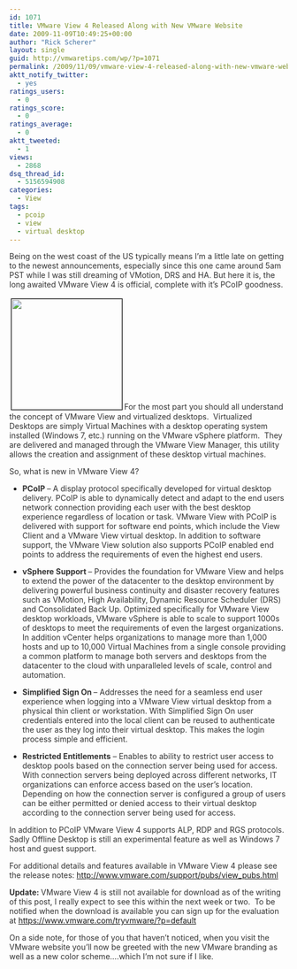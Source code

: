 ```yaml
---
id: 1071
title: VMware View 4 Released Along with New VMware Website
date: 2009-11-09T10:49:25+00:00
author: "Rick Scherer"
layout: single
guid: http://vmwaretips.com/wp/?p=1071
permalink: /2009/11/09/vmware-view-4-released-along-with-new-vmware-website/
aktt_notify_twitter:
  - yes
ratings_users:
  - 0
ratings_score:
  - 0
ratings_average:
  - 0
aktt_tweeted:
  - 1
views:
  - 2868
dsq_thread_id:
  - 5156594908
categories:
  - View
tags:
  - pcoip
  - view
  - virtual desktop
---
```

<span style="color: #333333;">Being on the west coast of the US typically means I&#8217;m a little late on getting to the newest announcements, especially since this one came around 5am PST while I was still dreaming of VMotion, DRS and HA. But here it is, the long awaited VMware View 4 is official, complete with it&#8217;s PCoIP goodness.</span>

<span style="color: #333333;"><a href="http://www.youtube.com/v/ECSwOq9rDy8"><img class="alignright size-full wp-image-1073" style="border: 1px solid black; margin: 3px;" title="View 4 Video" src="http://vmwaretips.com/wp/wp-content/uploads/2009/11/view4vid.png" alt="" width="200" srcset="http://www.vmwaretips.com/wp/wp-content/uploads/2009/11/view4vid.png 400w, http://www.vmwaretips.com/wp/wp-content/uploads/2009/11/view4vid-300x195.png 300w" sizes="(max-width: 400px) 100vw, 400px" /></a></span><span style="color: #333333;">For the most part you should all understand the concept of VMware View and virtualized desktops.  Virtualized Desktops are simply Virtual Machines with a desktop operating system installed (Windows 7, etc.) running on the VMware vSphere platform.  They are delivered and managed through the VMware View Manager, this utility allows the creation and assignment of these desktop virtual machines. </span>

<span style="color: #333333;">So, what is new in VMware View 4?</span>

  * <span style="color: #333333;"><strong>PCoIP </strong>– A display protocol specifically developed for virtual desktop delivery. PCoIP is able to dynamically detect and adapt to the end users network connection providing each user with the best desktop experience regardless of location or task. VMware View with PCoIP is delivered with support for software end points, which include the View Client and a VMware View virtual desktop. In addition to software support, the VMware View solution also supports PCoIP enabled end points to address the requirements of even the highest end users.</span>

  * <span style="color: #333333;"><strong>vSphere Support </strong>– Provides the foundation for VMware View and helps to extend the power of the datacenter to the desktop environment by delivering powerful business continuity and disaster recovery features such as VMotion, High Availability, Dynamic Resource Scheduler (DRS) and Consolidated Back Up. Optimized specifically for VMware View desktop workloads, VMware vSphere is able to scale to support 1000s of desktops to meet the requirements of even the largest organizations. In addition vCenter helps organizations to manage more than 1,000 hosts and up to 10,000 Virtual Machines from a single console providing a common platform to manage both servers and desktops from the datacenter to the cloud with unparalleled levels of scale, control and automation.</span>

  * <span style="color: #333333;"><strong>Simplified Sign On </strong>– Addresses the need for a seamless end user experience when logging into a VMware View virtual desktop from a physical thin client or workstation. With Simplified Sign On user credentials entered into the local client can be reused to authenticate the user as they log into their virtual desktop. This makes the login process simple and efficient.</span>

  * <span style="color: #333333;"><strong>Restricted Entitlements</strong> – Enables to ability to restrict user access to desktop pools based on the connection server being used for access. With connection servers being deployed across different networks, IT organizations can enforce access based on the user’s location. Depending on how the connection server is configured a group of users can be either permitted or denied access to their virtual desktop according to the connection server being used for access.</span>

<span style="color: #333333;">In addition to PCoIP VMware View 4 supports ALP, RDP and RGS protocols.  Sadly Offline Desktop is still an experimental feature as well as Windows 7 host and guest support.</span>

<span style="color: #333333;">For additional details and features available in VMware View 4 please see the release notes: <a href="http://www.vmware.com/support/pubs/view_pubs.html" target="_blank">http://www.vmware.com/support/pubs/view_pubs.html</a></span>

<span style="color: #333333;"><strong>Update: </strong>VMware View 4 is still not available for download as of the writing of this post, I really expect to see this within the next week or two.  To be notified when the download is available you can sign up for the evaluation at <a href="https://www.vmware.com/tryvmware/?p=default" target="_blank">https://www.vmware.com/tryvmware/?p=default</a></span>

<span style="color: #333333;">On a side note, for those of you that haven&#8217;t noticed, when you visit the VMware website you&#8217;ll now be greeted with the new VMware branding as well as a new color scheme&#8230;.which I&#8217;m not sure if I like.</span>